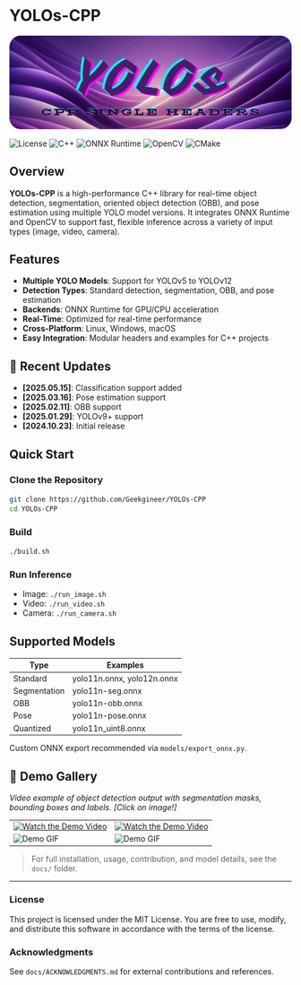 # YOLOs-CPP

![cover](data/cover.png)


![License](https://img.shields.io/badge/license-MIT-blue.svg)
![C++](https://img.shields.io/badge/language-C++-blue.svg)
![ONNX Runtime](https://img.shields.io/badge/ONNX_Runtime-v1.19.2-brightgreen.svg)
![OpenCV](https://img.shields.io/badge/OpenCV-4.5.5-brightgreen.svg)
![CMake](https://img.shields.io/badge/CMake-3.22.1-blue.svg)


## Overview

**YOLOs-CPP** is a high-performance C++ library for real-time object detection, segmentation, oriented object detection (OBB), and pose estimation using multiple YOLO model versions. It integrates ONNX Runtime and OpenCV to support fast, flexible inference across a variety of input types (image, video, camera).

## Features

- **Multiple YOLO Models**: Support for YOLOv5 to YOLOv12
- **Detection Types**: Standard detection, segmentation, OBB, and pose estimation
- **Backends**: ONNX Runtime for GPU/CPU acceleration
- **Real-Time**: Optimized for real-time performance
- **Cross-Platform**: Linux, Windows, macOS
- **Easy Integration**: Modular headers and examples for C++ projects

## 🔄 Recent Updates

- **[2025.05.15]**: Classification support added
- **[2025.03.16]**: Pose estimation support
- **[2025.02.11]**: OBB support
- **[2025.01.29]**: YOLOv9+ support
- **[2024.10.23]**: Initial release

## Quick Start

### Clone the Repository

```bash
git clone https://github.com/Geekgineer/YOLOs-CPP
cd YOLOs-CPP
```

### Build

```bash
./build.sh
```

### Run Inference

- Image: `./run_image.sh`
- Video: `./run_video.sh`
- Camera: `./run_camera.sh`

## Supported Models

| Type         | Examples                   |
| ------------ | -------------------------- |
| Standard     | yolo11n.onnx, yolo12n.onnx |
| Segmentation | yolo11n-seg.onnx           |
| OBB          | yolo11n-obb.onnx           |
| Pose         | yolo11n-pose.onnx          |
| Quantized    | yolo11n\_uint8.onnx        |

Custom ONNX export recommended via `models/export_onnx.py`.

## 🎥 Demo Gallery

*Video example of object detection output with segmentation masks, bounding boxes and labels. [Click on image!]*

<table>
  <tr>
    <td>
      <a href="https://www.youtube.com/watch?v=Ax5vaYJ-mVQ">
        <img src="data/SIG_experience_center_seg_processed.gif" alt="Watch the Demo Video" width="400" height="225"/>
      </a>
    </td>
    <td>
      <a href="https://www.youtube.com/watch?v=Ax5vaYJ-mVQ">
        <img src="data/SIG_experience_center_seg_processed-2.gif" alt="Watch the Demo Video" width="400" height="225"/>
      </a>
    </td>
  </tr>
  <tr>
    <td>
      <img src="data/final_test_compressed_output.gif" alt="Demo GIF" width="400" height="225"/>
    </td>
    <td>
          <img src="data/dance_output.gif" alt="Demo GIF" width="400" height="225"/>
    </td>
  </tr>
</table>


> For full installation, usage, contribution, and model details, see the `docs/` folder.

---

### License

This project is licensed under the MIT License. You are free to use, modify, and distribute this software in accordance with the terms of the license.

### Acknowledgments

See `docs/ACKNOWLEDGMENTS.md` for external contributions and references.

